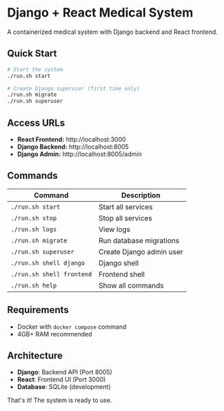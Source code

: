 # Django + React Medical System

A containerized medical system with Django backend and React frontend.

## Quick Start

```bash
# Start the system
./run.sh start

# Create Django superuser (first time only)
./run.sh migrate
./run.sh superuser
```

## Access URLs

- **React Frontend:** http://localhost:3000
- **Django Backend:** http://localhost:8005
- **Django Admin:** http://localhost:8005/admin

## Commands

| Command | Description |
|---------|-------------|
| `./run.sh start` | Start all services |
| `./run.sh stop` | Stop all services |
| `./run.sh logs` | View logs |
| `./run.sh migrate` | Run database migrations |
| `./run.sh superuser` | Create Django admin user |
| `./run.sh shell django` | Django shell |
| `./run.sh shell frontend` | Frontend shell |
| `./run.sh help` | Show all commands |

## Requirements

- Docker with `docker compose` command
- 4GB+ RAM recommended

## Architecture

- **Django**: Backend API (Port 8005)
- **React**: Frontend UI (Port 3000)
- **Database**: SQLite (development)

That's it! The system is ready to use.